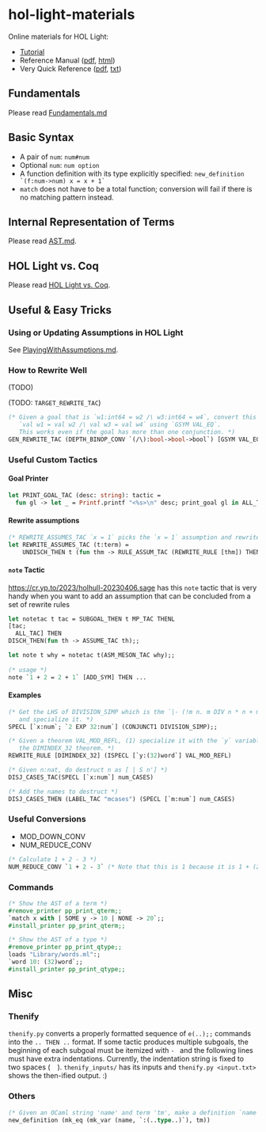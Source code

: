 # hol-light-materials
Online materials for HOL Light:
- [Tutorial](https://www.cl.cam.ac.uk/~jrh13/hol-light/tutorial.pdf)
- Reference Manual ([pdf](https://www.cl.cam.ac.uk/~jrh13/hol-light/reference.pdf), [html](https://www.cl.cam.ac.uk/~jrh13/hol-light/reference.html))
- Very Quick Reference ([pdf](https://www.cl.cam.ac.uk/~jrh13/hol-light/holchart.pdf), [txt](https://www.cl.cam.ac.uk/~jrh13/hol-light/holchart.txt))

## Fundamentals

Please read [Fundamentals.md](Fundamentals.md)

## Basic Syntax

- A pair of `num`: `num#num`
- Optional `num`: `num option`
- A function definition with its type explicitly specified: `` new_definition `(f:num->num) x = x + 1` ``
- `match` does not have to be a total function; conversion will fail if there is no matching pattern instead.

## Internal Representation of Terms

Please read [AST.md](AST.md).

## HOL Light vs. Coq

Please read [HOL Light vs. Coq](HOLLightvsCoq.md).

## Useful & Easy Tricks

### Using or Updating Assumptions in HOL Light

See [PlayingWithAssumptions.md](PlayingWithAssumptions.md).


### How to Rewrite Well

(TODO)

(TODO: `TARGET_REWRITE_TAC`)

```ocaml
(* Given a goal that is `w1:int64 = w2 /\ w3:int64 = w4`, convert this to
   `val w1 = val w2 /\ val w3 = val w4` using `GSYM VAL_EQ`.
   This works even if the goal has more than one conjunction. *)
GEN_REWRITE_TAC (DEPTH_BINOP_CONV `(/\):bool->bool->bool`) [GSYM VAL_EQ]
```

### Useful Custom Tactics

#### Goal Printer

```ocaml
let PRINT_GOAL_TAC (desc: string): tactic =
  fun gl -> let _ = Printf.printf "<%s>\n" desc; print_goal gl in ALL_TAC gl;;
```

#### Rewrite assumptions

```ocaml
(* REWRITE_ASSUMES_TAC `x = 1` picks the `x = 1` assumption and rewrites all other assumptions using this rule. *)
let REWRITE_ASSUMES_TAC (t:term) =
    UNDISCH_THEN t (fun thm -> RULE_ASSUM_TAC (REWRITE_RULE [thm]) THEN ASSUME_TAC thm);;
```

#### `note` Tactic

https://cr.yp.to/2023/holhull-20230406.sage has this `note` tactic that is very handy when you want to add an assumption that can be concluded from a set of rewrite rules 
```ocaml
let notetac t tac = SUBGOAL_THEN t MP_TAC THENL
[tac;
  ALL_TAC] THEN
DISCH_THEN(fun th -> ASSUME_TAC th);;

let note t why = notetac t(ASM_MESON_TAC why);;
  
(* usage *)
note `1 + 2 = 2 + 1` [ADD_SYM] THEN ...
```

#### Examples

```ocaml
(* Get the LHS of DIVISION_SIMP which is thm `|- (!m n. m DIV n * n + m MOD n = m) /\ (!m n. n * m DIV n + m MOD n = m)`,
   and specialize it. *)
SPECL [`x:num`; `2 EXP 32:num`] (CONJUNCT1 DIVISION_SIMP);;
```

```ocaml
(* Given a theorem VAL_MOD_REFL, (1) specialize it with the `y` variable, and (2) rewrite the theorem using
   the DIMINDEX_32 theorem. *)
REWRITE_RULE [DIMINDEX_32] (ISPECL [`y:(32)word`] VAL_MOD_REFL)
```

```ocaml
(* Given n:nat, do destruct n as [ | S n'] *)
DISJ_CASES_TAC(SPECL [`x:num`] num_CASES)

(* Add the names to destruct *)
DISJ_CASES_THEN (LABEL_TAC "mcases") (SPECL [`m:num`] num_CASES)
```

### Useful Conversions

- MOD_DOWN_CONV
- NUM_REDUCE_CONV

```ocaml
(* Calculate 1 + 2 - 3 *)
NUM_REDUCE_CONV `1 + 2 - 3` (* Note that this is 1 because it is 1 + (2 - 3)!! *)
```


### Commands

```ocaml
(* Show the AST of a term *)
#remove_printer pp_print_qterm;;
`match x with | SOME y -> 10 | NONE -> 20`;;
#install_printer pp_print_qterm;;

(* Show the AST of a type *)
#remove_printer pp_print_qtype;;
loads "Library/words.ml":;
`word 10: (32)word`;;
#install_printer pp_print_qtype;;
```


## Misc

### Thenify

`thenify.py` converts a properly formatted sequence of `e(..);;` commands into the `.. THEN ..` format.
If some tactic produces multiple subgoals, the beginning of each subgoal must be itemized with `- ` and the following
lines must have extra indentations. Currently, the indentation string is fixed to two spaces (`  `).
`thenify_inputs/` has its inputs and `thenify.py <input.txt>` shows the then-ified output. :)

### Others

```ocaml
(* Given an OCaml string 'name' and term 'tm', make a definition `name = tm` *)
new_definition (mk_eq (mk_var (name, `:(..type..)`), tm))
```
